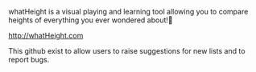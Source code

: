 whatHeight is a visual playing and learning tool allowing you to compare heights of everything you ever wondered about!🎉

http://whatHeight.com

This github exist to allow users to raise suggestions for new lists and to report bugs.


